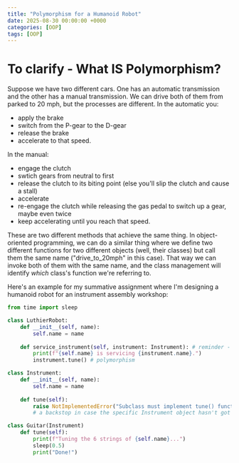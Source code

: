 ```yaml
---
title: "Polymorphism for a Humanoid Robot"
date: 2025-08-30 00:00:00 +0000
categories: [OOP]
tags: [OOP]
---
```


# To clarify - What IS Polymorphism?

Suppose we have two different cars. One has an automatic transmission and the other has a manual transmission. We can drive both of them from parked to 20 mph, but the processes are different. In the automatic you:
- apply the brake 
- switch from the P-gear to the D-gear
- release the brake 
- accelerate to that speed. 

In the manual: 
- engage the clutch
- swtich gears from neutral to first
- release the clutch to its biting point (else you'll slip the clutch and cause a stall)
- accelerate
- re-engage the clutch while releasing the gas pedal to switch up a gear, maybe even twice
- keep accelerating until you reach that speed. 

These are two different methods that achieve the same thing. In object-oriented programming, we can do a similar thing where we define two different functions for two different objects (well, their classes) but call them the same name ("drive_to_20mph" in this case). That way we can invoke both of them with the same name, and the class management will identify _which_ class's function we're referring to. 

Here's an example for my summative assignment where I'm designing a humanoid robot for an instrument assembly workshop:


```py
from time import sleep

class LuthierRobot:
    def __init__(self, name): 
        self.name = name
    
    def service_instrument(self, instrument: Instrument): # reminder - this checks that "instrument" has the class "Instrument"
        print(f"{self.name} is servicing {instrument.name}.")
        instrument.tune() # polymorphism

class Instrument:
    def __init__(self, name):
        self.name = name
    
    def tune(self): 
        raise NotImplementedError("Subclass must implement tune() function!") 
        # a backstop in case the specific Instrument object hasn't got a tune()

class Guitar(Instrument)
    def tune(self):
        print(f"Tuning the 6 strings of {self.name}...")
        sleep(0.5)
        print("Done!") 
       
```